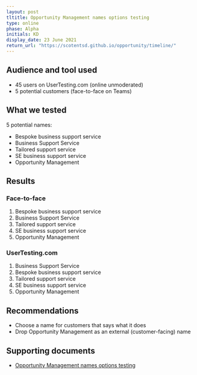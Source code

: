 ```yaml
---
layout: post
tltitle: Opportunity Management names options testing
type: online
phase: Alpha
initials: KD
display_date: 23 June 2021
return_url: "https://scotentsd.github.io/opportunity/timeline/"
---
```


## Audience and tool used
- 45 users on UserTesting.com (online unmoderated)
- 5 potential customers (face-to-face on Teams)

## What we tested
5 potential names:
- Bespoke business support service
- Business Support Service
- Tailored support service
- SE business support service
- Opportunity Management

## Results

### Face-to-face
1. Bespoke business support service
2. Business Support Service
3. Tailored support service
4. SE business support service
5. Opportunity Management

### UserTesting.com
1. Business Support Service
2. Bespoke business support service
3. Tailored support service
4. SE business support service
5. Opportunity Management

## Recommendations
- Choose a name for customers that says what it does
- Drop Opportunity Management as an external (customer-facing) name

## Supporting documents
- [Opportunity Management names options testing](/opportunity/files/2021-06-23-OM-Names_and_Naming.pdf)

